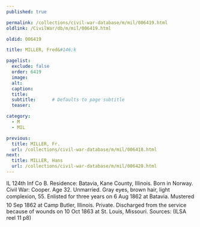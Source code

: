 ```yaml
---
published: true

permalink: /collections/civil-war-database/m/mil/006419.html
oldlink: /CivilWar/db/m/mil/006419.html

oldid: 006419

title: MILLER, Fred&#146;k

pagelist:
  exclude: false
  order: 6419
  image: 
  alt:
  caption:
  title:
  subtitle:      # Defaults to page subtitle
  teaser:

category: 
  - M 
  - MIL

previous:
  title: MILLER, Fr.
  url: /collections/civil-war-database/m/mil/006418.html  
next:
  title: MILLER, Hans
  url: /collections/civil-war-database/m/mil/006420.html   
---
```

IL 124th Inf Co B. Residence: Batavia, Kane County, Illinois. Born in Norway. Civil War: Cooper. Age 32. Unmarried. Gray eyes, brown hair, light complexion, 5&#146;5&#148;. Enlisted for three years on 6 Aug 1862 at Batavia. Mustered 10 Sep 1862 at Camp Butler, Illinois. Private. Discharged from the service because of wounds on 10 Oct 1863 at St. Louis, Missouri. Sources: (ILSA reel 11 p8)